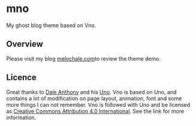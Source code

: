 # mno
My ghost blog theme based on Vno.

## Overview
Please visit my blog [melochale.com](http://melochale.com)to review the theme demo.
## Licence

Great thanks to [Dale Anthony](https://github.com/daleanthony) and his [Uno](https://github.com/daleanthony/uno). Vno is based on Uno, and contains a lot of modification on page layout, animation, font and some more things I can not remember.
Vno is followed with Uno and be licensed as [Creative Commons Attribution 4.0 International](http://creativecommons.org/licenses/by/4.0/). See the link for more information.
